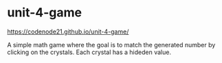# unit-4-game

https://codenode21.github.io/unit-4-game/


A simple math game where the goal is to match the generated number by clicking on the crystals. Each crystal has a hideden value.





